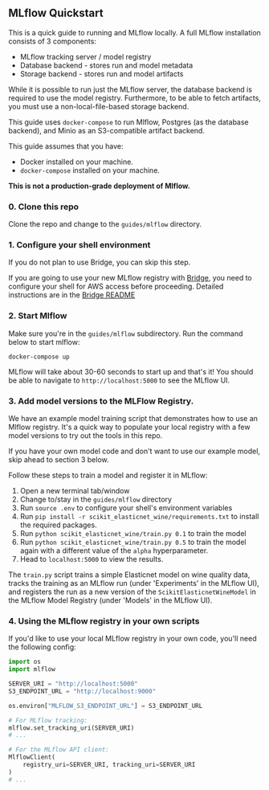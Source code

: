 ## MLflow Quickstart

This is a quick guide to running and MLflow locally. A full MLflow
installation consists of 3 components:

* MLflow tracking server / model registry
* Database backend -  stores run and model metadata
* Storage backend - stores run and model artifacts

While it is possible to run just the MLflow server, the database backend is
required to use the model registry. Furthermore, to be able to fetch
artifacts, you must use a non-local-file-based storage backend.

This guide uses `docker-compose` to run Mlflow, Postgres (as the database backend),
and Minio as an S3-compatible artifact backend.

This guide assumes that you have:

* Docker installed on your machine.
* `docker-compose` installed on your machine.

**This is not a production-grade deployment of Mlflow.**

### 0. Clone this repo

Clone the repo and change to the `guides/mlflow` directory.

### 1. Configure your shell environment

If you do not plan to use Bridge, you can skip this step.

If you are going to use your new MLflow registry with
[Bridge](https://github.com/dominodatalab/domino-research/tree/main/bridge),
you need to configure your shell for AWS access before proceeding.
Detailed instructions are in the
[Bridge README](https://github.com/dominodatalab/domino-research/tree/main/bridge)

### 2. Start Mlflow

Make sure you're in the `guides/mlflow` subdirectory.
Run the command below to start mlflow:

```
docker-compose up
```

MLflow will take about 30-60 seconds to start up and that's it!
You should be able to navigate to `http://localhost:5000` to see
the MLflow UI.

### 3. Add model versions to the MLFlow Registry.

We have an example model training script that demonstrates
how to use an Mlflow registry. It's a quick way to populate
your local registry with a few model versions to try out
the tools in this repo.

If you have your own model code and don't want to use our
example model, skip ahead to section 3 below.

Follow these steps to train a model and register it in MLflow:

1. Open a new terminal tab/window
2. Change to/stay in the `guides/mlflow` directory
3. Run `source .env` to configure your shell's environment variables
4. Run `pip install -r scikit_elasticnet_wine/requirements.txt` to install
   the required packages.
5. Run `python scikit_elasticnet_wine/train.py 0.1` to train the model
6. Run `python scikit_elasticnet_wine/train.py 0.5` to train the model
   again with a different value of the `alpha` hyperparameter.
7. Head to `localhost:5000` to view the results.

The `train.py` script trains a simple Elasticnet model on wine quality data,
tracks the training as an MLflow run (under 'Experiments' in the MLflow UI),
and registers  the run as a new version of the `ScikitElasticnetWineModel`
in the MLflow Model Registry (under 'Models' in the MLflow UI).

### 4. Using the MLflow registry in your own scripts

If you'd like to use your local MLflow registry in your own code,
you'll need the following config:

```python
import os
import mlflow

SERVER_URI = "http://localhost:5000"
S3_ENDPOINT_URL = "http://localhost:9000"

os.environ["MLFLOW_S3_ENDPOINT_URL"] = S3_ENDPOINT_URL

# For MLflow tracking:
mlflow.set_tracking_uri(SERVER_URI)
# ...

# For the MLflow API client:
MlflowClient(
    registry_uri=SERVER_URI, tracking_uri=SERVER_URI
)
# ...
```